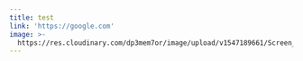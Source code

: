 ```yaml
---
title: test
link: 'https://google.com'
image: >-
  https://res.cloudinary.com/dp3mem7or/image/upload/v1547189661/Screen_Shot_2019-01-09_at_06.05.48.png
---
```


